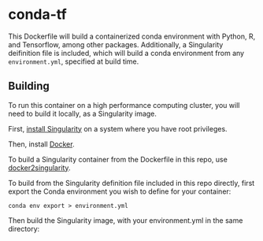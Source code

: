 # conda-tf

This Dockerfile will build a containerized conda environment with Python, R, and Tensorflow, among other packages. Additionally, a Singularity deifinition file is included, which will build a conda environment from any `environment.yml`, specified at build time.

## Building

To run this container on a high performance computing cluster, you will need to build it locally, as a Singularity image.

First, [install Singularity](https://sylabs.io/guides/3.2/user-guide/installation.html) on a system where you have root privileges.

Then, install [Docker](https://docs.docker.com/install/).

To build a Singularity container from the Dockerfile in this repo, use [docker2singularity](https://github.com/singularityware/docker2singularity).

To build from the Singularity definition file included in this repo directly, first export the Conda environment you wish to define for your container:

`conda env export > environment.yml`

Then build the Singularity image, with your environment.yml in the same directory:
